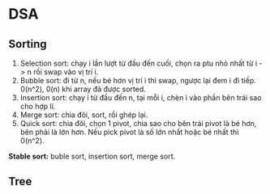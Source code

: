 # DSA
## Sorting
1. Selection sort: chạy i lần lượt từ đầu đến cuối, chọn ra ptu nhỏ nhất từ i -> n rồi swap vào vị trí i.
2. Bubble sort: đi từ n, nếu bé hơn vị trí i thì swap, ngược lại đem i đi tiếp. 0(n^2), 0(n) khi array đã được sorted.
3. Insertion sort: chạy i từ đầu đến n, tại mỗi i, chèn i vào phần bên trái sao cho hợp lí.
4. Merge sort: chia đôi, sort, rồi ghép lại.
5. Quick sort: chia đôi, chọn 1 pivot, chia sao cho bên trái pivot là bé hơn, bên phải là lớn hơn. Nếu pick pivot là số lớn nhất hoặc bé nhất thì 0(n^2).

**Stable sort:** buble sort, insertion sort, merge sort.
## Tree